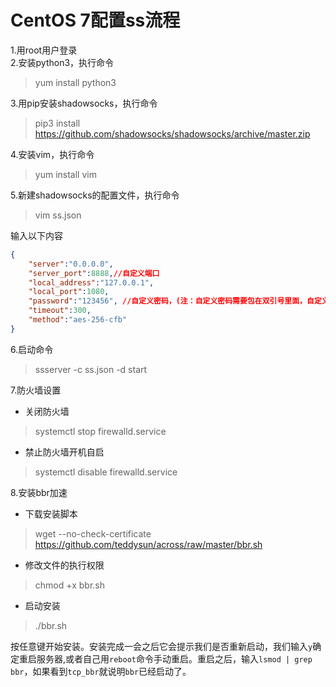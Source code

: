 # CentOS 7配置ss流程

1.用root用户登录  
2.安装python3，执行命令

> yum install python3

3.用pip安装shadowsocks，执行命令

> pip3 install https://github.com/shadowsocks/shadowsocks/archive/master.zip

4.安装vim，执行命令

> yum install vim

5.新建shadowsocks的配置文件，执行命令

> vim ss.json

输入以下内容

```json
{
    "server":"0.0.0.0",
    "server_port":8888,//自定义端口
    "local_address":"127.0.0.1",
    "local_port":1080,
    "password":"123456", //自定义密码，(注：自定义密码需要包在双引号里面，自定义端口不需要)
    "timeout":300,
    "method":"aes-256-cfb"
}
```

6.启动命令

> ssserver -c ss.json -d start

7.防火墙设置

- 关闭防火墙

> systemctl stop firewalld.service

- 禁止防火墙开机自启

> systemctl disable firewalld.service

8.安装bbr加速

- 下载安装脚本

> wget --no-check-certificate https://github.com/teddysun/across/raw/master/bbr.sh

- 修改文件的执行权限

> chmod +x bbr.sh

- 启动安装

> ./bbr.sh

按任意键开始安装。安装完成一会之后它会提示我们是否重新启动，我们输入`y`确定重启服务器,或者自己用`reboot`命令手动重启。重启之后，输入`lsmod | grep bbr`，如果看到`tcp_bbr`就说明`bbr`已经启动了。